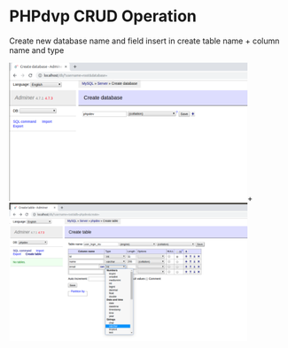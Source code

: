 # PHPdvp CRUD Operation

Create new database name and field insert in create table name + column name and type

<img src="testing_page/PHPdvp_dp.png" width="430" height="250" >+<img src="testing_page/PHPdvp_dp_table.png" width="430" height="250" >
